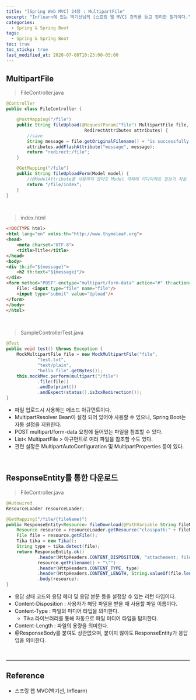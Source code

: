 ```yaml
---
title: "[Spring Web MVC] 24장 : MultipartFile"
excerpt: "Inflearn에 있는 백기선님의 [스프링 웹 MVC] 강의를 듣고 정리한 필기이다."
categories:
  - Spring & Spring Boot
tags:
  - Spring & Spring Boot
toc: true
toc_sticky: true
last_modified_at: 2020-07-08T10:23:00-05:00
---
```


## MultipartFile

> FileController.java

```java
@Controller
public class FileController {

    @PostMapping("/file")
    public String fileUpload(@RequestParam("file") MultipartFile file,
                              RedirectAttributes attributes) {
        //save
        String message = file.getOriginalFilename() + "is successfully uploaded.";
        attributes.addFlashAttribute("message", message);
        return "redirect:/file";
    }

    @GetMapping("/file")
    public String fileUploadForm(Model model) {
        //@ModelAttribute를 사용하지 않아도 Model 객체에 리다이렉트 정보가 자동 저장됨
        return "/file/index";
    }
}
```

<br>

> index.html

```html
<!DOCTYPE html>
<html lang="en" xmlns:th="http://www.thymeleaf.org">
<head>
    <meta charset="UTF-8">
    <title>Title</title>
</head>
<body>
<div th:if="${message}">
    <h2 th:text="${message}"/>
</div>
<form method="POST" enctype="multipart/form-data" action="#" th:action="@{/file}">
    File: <input type="file" name="file"/>
    <input type="submit" value="Upload"/>
</form>
</body>
</html>
```

<br>

> SampleControllerTest.java

```java
@Test
public void test() throws Exception {
    MockMultipartFile file = new MockMultipartFile("file",
            "test.txt",
            "text/plain",
            "hello file".getBytes());
    this.mockMvc.perform(multipart("/file")
            .file(file))
            .andDo(print())
            .andExpect(status().is3xxRedirection());
}
```

* 파일 업로드시 사용하는 메소드 아규먼트이다.
* MultipartResolver Bean이 설정 되어 있어야 사용할 수 있으나, Spring Boot는 자동 설정을 지원한다.
* POST multipart/form-data 요청에 들어있는 파일을 참조할 수 있다.
* List< MultipartFile > 아규먼트로 여러 파일을 참조할 수도 있다.
* 관련 설정은 MultipartAutoConfiguration 및 MultipartProperties 등이 있다.

<br>

## ResponseEntity를 통한 다운로드

> FileController.java

```java
@Autowired
ResourceLoader resourceLoader;

@GetMapping("/file/{fileName}")
public ResponseEntity<Resource> fileDownload(@PathVariable String fileName) throws IOException {
    Resource resource = resourceLoader.getResource("classpath:" + fileName);
    File file = resource.getFile();
    Tika tika = new Tika();
    String type = tika.detect(file);
    return ResponseEntity.ok()
            .header(HttpHeaders.CONTENT_DISPOSITION, "attachement; filename=\"" +
            resource.getFilename() + "\"")
            .header(HttpHeaders.CONTENT_TYPE, type)
            .header(HttpHeaders.CONTENT_LENGTH, String.valueOf(file.length()))
            .body(resource);
}
```

* 응답 상태 코드와 응답 헤더 및 응답 본문 등을 설정할 수 있는 리턴 타입이다.
* Content-Disposition : 사용자가 해당 파일을 받을 때 사용할 파일 이름이다.
* Content-Type : 파일의 미디어 타입을 의미한다.
  * Tika 라이브러리를 통해 자동으로 파일 미디어 타입을 탐지한다.
* Content-Length : 파일의 용량을 의미한다.
* @ResponseBody를 붙여도 상관없으며, 붙이지 않아도 ResponseEntity가 응답임을 의미한다.

<br>

---

## Reference

*	스프링 웹 MVC(백기선, Inflearn)
